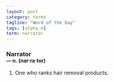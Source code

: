 ```yaml
---
layout: post
category: terms
tagline: "Word of the Day"
tags: [alpha_n]
term: narrator
---
```


<h3>Narrator<br/> <small>&mdash; n. (nar<span>&middot;</span>ra<span>&middot;</span>tor)</small></h3>
<p><ol>
<li>One who ranks hair removal products.</li>
</ol></p>
